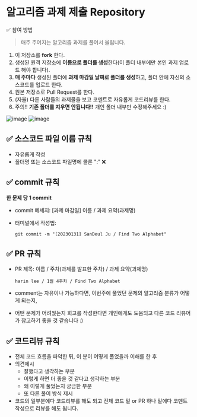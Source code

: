 # 알고리즘 과제 제출 Repository


✅ 참여 방법

> 매주 주어지는 알고리즘 과제를 풀어서 올립니다.
> 
1. 이 저장소를 **fork** 한다.
2. 생성된 원격 저장소에 **이름으로 폴더를 생성**한다(이 폴더 내부에만 본인 과제 업로드 해야 합니다).
3. **매 주마다** 생성된 폴더에 **과제 마감일 날짜로 폴더를 생성**하고, 폴더 안에 자신의 소스코드를 업로드 한다.
4. 원본 저장소로 Pull Request를 한다.
5. (자율) 다른 사람들의 과제물을 보고 코멘트로 자유롭게 코드리뷰를 한다.
6. 주의!! **기존 폴더를 지우면 안됩니다!!** 개인 폴더 내부만 수정해주세요 :)

![image](https://user-images.githubusercontent.com/94872442/215702852-f361f9b6-d4d6-40e4-a8f7-e50d31821078.png)
![image](https://user-images.githubusercontent.com/94872442/215702915-3643d5a5-20e9-4559-bed3-37dd0d68d534.png)


## ✅ 소스코드 파일 이름 규칙

- 자유롭게 작성
- 폴더명 또는 소스코드 파일명에 콜론 ":" ❌

## ✅ commit 규칙

**한 문제 당 1 commit**

- commit 메세지: [과제 마감일] 이름 / 과제 요약(과제명)
- 터미널에서 작성법:
    
    `git commit -m "[20230131] SanDeul Ju / Find Two Alphabet"`
    

## ✅ PR 규칙

- PR 제목: 이름 / 주차(과제를 발표한 주차) / 과제 요약(과제명)
    
    `harin lee / 1월 4주차 / Find Two Alphabet`
    
- comment는 자유이나 가능하다면, 이번주에 풀었던 문제의 알고리즘 분류가 어떻게 되는지,
- 어떤 문제가 어려웠는지 회고를 작성한다면 개인에게도 도움되고 다른 코드 리뷰어가 참고하기 좋을 것 같습니다 :)

## ✅ 코드리뷰 규칙

- 전체 코드 흐름을 파악한 뒤, 이 분이 어떻게 풀었을까 이해를 한 후
- 의견제시
    - 잘했다고 생각하는 부분
    - 이렇게 하면 더 좋을 것 같다고 생각하는 부분
    - 왜 이렇게 풀었는지 궁금한 부분
    - 또 다른 풀이 방식 제시
- 코드의 일부분에다 코드리뷰를 해도 되고 전체 코드 밑 or PR 하나 밑에다 코멘트 작성으로 리뷰를 해도 됩니다.
